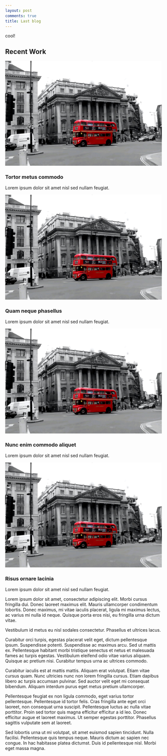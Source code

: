 ```yaml
---
layout: post
comments: true
title: Last blog
---
```


cool!

<div id="gallery">
    <h2>Recent Work</h2>
    <div class="row">
        <article class="6u 12u$(xsmall) work-item">
            <a href="/images/1.jpg" class="image fit thumb"><img src="/images/1.jpg" alt="" /></a>
            <h3>Tortor metus commodo</h3>
            <p>Lorem ipsum dolor sit amet nisl sed nullam feugiat.</p>
        </article>
        <article class="6u$ 12u$(xsmall) work-item">
            <a href="/images/1.jpg" class="image fit thumb"><img src="/images/1.jpg" alt="" /></a>
            <h3>Quam neque phasellus</h3>
            <p>Lorem ipsum dolor sit amet nisl sed nullam feugiat.</p>
        </article>
        <article class="6u 12u$(xsmall) work-item">
            <a href="/images/1.jpg" class="image fit thumb"><img src="/images/1.jpg" alt="" /></a>
            <h3>Nunc enim commodo aliquet</h3>
            <p>Lorem ipsum dolor sit amet nisl sed nullam feugiat.</p>
        </article>
        <article class="6u$ 12u$(xsmall) work-item">
            <a href="/images/1.jpg" class="image fit thumb"><img src="/images/1.jpg" alt="" /></a>
            <h3>Risus ornare lacinia</h3>
            <p>Lorem ipsum dolor sit amet nisl sed nullam feugiat.</p>
        </article>
    </div>
</div>

Lorem ipsum dolor sit amet, consectetur adipiscing elit. Morbi cursus fringilla dui. Donec laoreet maximus elit. Mauris ullamcorper condimentum lobortis. Donec maximus, mi vitae iaculis placerat, ligula mi maximus lectus, ac varius mi nulla id neque. Quisque porta eros nisi, eu fringilla urna dictum vitae.

Vestibulum id metus eu nisl sodales consectetur. Phasellus et ultrices lacus.

Curabitur orci turpis, egestas placerat velit eget, dictum pellentesque ipsum. Suspendisse potenti. Suspendisse ac maximus arcu. Sed ut mattis ex. Pellentesque habitant morbi tristique senectus et netus et malesuada fames ac turpis egestas. Vestibulum eleifend odio vitae varius aliquam. Quisque ac pretium nisi. Curabitur tempus urna ac ultrices commodo.

Curabitur iaculis est at mattis mattis. Aliquam erat volutpat. Etiam vitae cursus quam. Nunc ultricies nunc non lorem fringilla cursus. Etiam dapibus libero ac turpis accumsan pulvinar. Sed auctor velit eget mi consequat bibendum. Aliquam interdum purus eget metus pretium ullamcorper.

Pellentesque feugiat ex non ligula commodo, eget varius tortor pellentesque. Pellentesque id tortor felis. Cras fringilla ante eget orci laoreet, non consequat urna suscipit. Pellentesque luctus ac nulla vitae porttitor. Proin sed tortor quis magna efficitur efficitur a id leo. Donec efficitur augue et laoreet maximus. Ut semper egestas porttitor. Phasellus sagittis vulputate sem at laoreet.

Sed lobortis urna ut mi volutpat, sit amet euismod sapien tincidunt. Nulla facilisi. Pellentesque quis tempus neque. Mauris dictum ac sapien nec congue. In hac habitasse platea dictumst. Duis id pellentesque nisl. Morbi eget massa magna.
